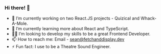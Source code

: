 ### Hi there! 👋

- 🚧 I’m currently working on two React.JS projects - Quizical and Whack-A-Mole.
- 📖 I’m currently learning more about React and TypeScript. 
- 👨‍💻 I’m looking to develop my skills to be a great Frontend Developer. 
- 📫 How to reach me: Email - sean@fetchanddisplay.dev
- ⚡ Fun fact: I use to be a Theatre Sound Engineer.

<!--
**Sean-at-Fetch-and-Display/Sean-at-Fetch-and-Display** is a ✨ _special_ ✨ repository because its `README.md` (this file) appears on your GitHub profile.

Here are some ideas to get you started:

- 🔭 I’m currently working on ...
- 🌱 I’m currently learning ...
- 👯 I’m looking to collaborate on ...
- 🤔 I’m looking for help with ...
- 💬 Ask me about ...
- 📫 How to reach me: ...
- 😄 Pronouns: ...
- ⚡ Fun fact: ...
-->
